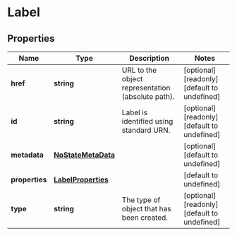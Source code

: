 # Label

## Properties
| Name | Type | Description | Notes |
| ------------ | ------------- | ------------- | ------------- |
| **href** | **string** | URL to the object representation (absolute path). | [optional] [readonly] [default to undefined] |
| **id** | **string** | Label is identified using standard URN. | [optional] [readonly] [default to undefined] |
| **metadata** | [**NoStateMetaData**](NoStateMetaData.md) |  | [optional] [default to undefined] |
| **properties** | [**LabelProperties**](LabelProperties.md) |  | [default to undefined] |
| **type** | **string** | The type of object that has been created. | [optional] [readonly] [default to undefined] |


